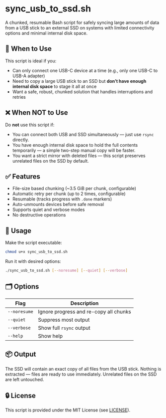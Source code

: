 # sync_usb_to_ssd.sh

A chunked, resumable Bash script for safely syncing large amounts of data from a USB stick to an external SSD on systems with limited connectivity options and minimal internal disk space.

## 🧠 When to Use

This script is ideal if you:
- Can only connect one USB-C device at a time (e.g., only one USB-C to USB-A adapter)
- Need to copy a large USB stick to an SSD but **don’t have enough internal disk space** to stage it all at once
- Want a safe, robust, chunked solution that handles interruptions and retries

## ❌ When NOT to Use

Do **not** use this script if:
- You can connect both USB and SSD simultaneously — just use `rsync` directly.
- You have enough internal disk space to hold the full contents temporarily — a simple two-step manual copy will be faster.
- You want a strict mirror with deleted files — this script preserves unrelated files on the SSD by default.

## ✅ Features

- File-size based chunking (~3.5 GiB per chunk, configurable)
- Automatic retry per chunk (up to 2 times, configurable)
- Resumable (tracks progress with `.done` markers)
- Auto-unmounts devices before safe removal
- Supports quiet and verbose modes
- No destructive operations

## 🔧 Usage

Make the script executable:

```bash
chmod u+x sync_usb_to_ssd.sh
```

Run it with desired options:

```bash
./sync_usb_to_ssd.sh [--noresume] [--quiet] [--verbose]
```

## 🗂 Options

| Flag         | Description                                       |
|--------------|---------------------------------------------------|
| `--noresume` | Ignore progress and re-copy all chunks            |
| `--quiet`    | Suppress most output                              |
| `--verbose`  | Show full `rsync` output                          |
| `--help`     | Show help                                         |

## 📦 Output

The SSD will contain an exact copy of all files from the USB stick. Nothing is extracted — files are ready to use immediately. Unrelated files on the SSD are left untouched.

## 🔒 License

This script is provided under the MIT License (see [LICENSE](./LICENSE)).
